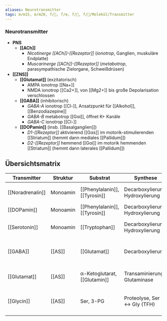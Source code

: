 ```yaml
---
aliases: Neurotransmitter
tags: m/m15, m/m20, f/🧪, f/⚙️, f/🧠, f/🧪/Molekül/Transmitter
---
```

### Neurotransmitter 
- **PNS**
	- **[[ACh]]**
		- *Nicotinerge [[ACh]]-[[Rezeptor]]* (*ionotrop*, Ganglien, muskuläre Endplatte)
		- *Muscarinerge [[ACh]]-[[Rezeptor]]* (*metabotrop*, parasympathische Zielorgane, Schweißdrüsen)
- **[[ZNS]]**
	- **[[Glutamat]]** (exzitatorisch)
		- AMPA ionotrop [[Na+]]
		- NMDA ionotrop [[Ca2+]], von [[Mg2+]] bis große Depolarisation verschlossen
	- **[[GABA]]** (inhibitorisch)
		- *GABA-A* ionotrop [[Cl-]], Ansatzpunkt für [[Alkohol]], [[Benzodiazepine]] 
		- *GABA-B* metabotrop [[Gαi]], öffnet K+ Kanäle
		- *GABA-C* ionotrop [[Cl-]]
	- **[[DOPamin]]** (insb. [[Basalganglien]])
		- *D1-[[Rezeptor]]* aktivierend [[Gαs]] im motorik-stimulierenden [[Striatum]] (hemmt dann mediales [[Pallidum]])
		- *D2-[[Rezeptor]]* hemmend [[Gαi]] im motorik hemmenden [[Striatum]] (hemmt dann laterales [[Pallidum]])

## Übersichtsmatrix
Transmitter|Struktur|Substrat|Synthese|Abbau|[[Rezeptor]]
-|-|-|-|-|-
[[Noradrenalin]]|Monoamin|[[Phenylalanin]], [[Tyrosin]]|Decarboxylierung, Hydroxylierung|MAO-B, COMT|α1, α2, β1, β2, β3 ([[GPCR]])
[[DOPamin]]|Monoamin|[[Phenylalanin]], [[Tyrosin]]|Decarboxylierung, Hydroxylierung|MAO-B, COMT|D1, D5 (Gs), D2-D4 (Gi)
[[Serotonin]]|Monoamin|[[Tryptophan]]|Decarboxylierung, Hydroxylierung|MAO-A|5-HTR (Subtyp 1-7)
[[GABA]]|[[AS]]|[[Glutamat]]|Decarboxylierung|GABA-TA, CC (Succ)|GABA$_{A}$, GABA$_{B}$, GABA$_{C(A-Rho)}$
[[Glutamat]]|[[AS]]|α-Ketoglutarat, [[Glutamin]]|Transaminierung, Glutaminase|Glu-DH, [[AST]] (CC)|iGlu (z.B. AMPA), mGlu$_{1-8}$
[[Glycin]]|[[AS]]|Ser, 3-PG|Proteolyse, Ser ↔ Gly (TFH)|Gly↔Ser↔Pyr, [[CO2]], NH3 (TFH), Oxalat (AS-Ox)|GLRA$_{1-4}$, GLRB ([[Cl-]] Ionenkanal)
